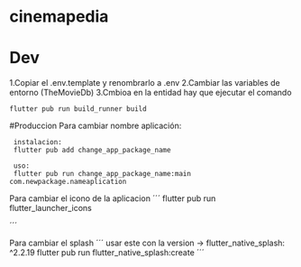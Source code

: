 # cinemapedia

# Dev

1.Copiar el .env.template y renombrarlo a .env
2.Cambiar las variables de entorno (TheMovieDb)
3.Cmbioa en la entidad hay que ejecutar el comando
```
flutter pub run build_runner build
```

#Produccion
Para cambiar nombre aplicación:
```
 instalacion:
 flutter pub add change_app_package_name

 uso:
 flutter pub run change_app_package_name:main com.newpackage.nameaplication
```

Para cambiar el icono de la aplicacion
´´´
flutter pub run flutter_launcher_icons

´´´

Para cambiar el splash
´´´
   usar este con la version -> flutter_native_splash: ^2.2.19 
  flutter pub run flutter_native_splash:create
´´´